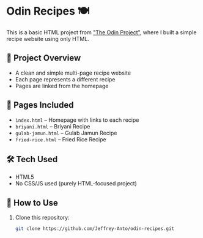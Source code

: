 # Odin Recipes 🍽️

This is a basic HTML project from ["The Odin Project"](https://www.theodinproject.com), where I built a simple recipe website using only HTML.

## 🚀 Project Overview

- A clean and simple multi-page recipe website
- Each page represents a different recipe
- Pages are linked from the homepage

## 📄 Pages Included

- `index.html` – Homepage with links to each recipe
- `briyani.html` – Briyani Recipe
- `gulab-jamun.html` – Gulab Jamun Recipe
- `fried-rice.html` – Fried Rice Recipe

## 🛠️ Tech Used

- HTML5
- No CSS/JS used (purely HTML-focused project)

## 📁 How to Use

1. Clone this repository:
   ```bash
   git clone https://github.com/Jeffrey-Anto/odin-recipes.git
